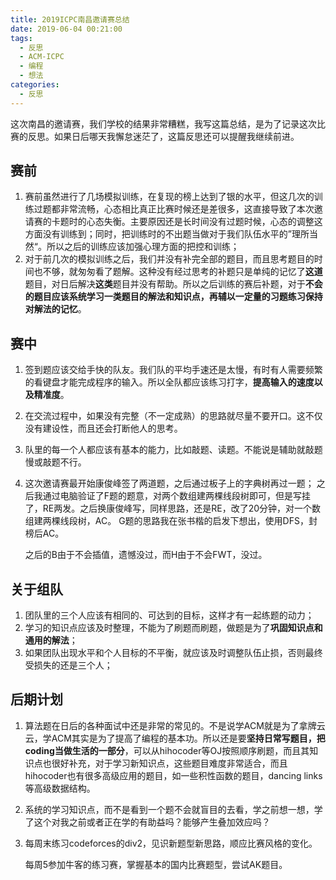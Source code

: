 ```yaml
---
title: 2019ICPC南昌邀请赛总结
date: 2019-06-04 00:21:00
tags:
  - 反思
  - ACM-ICPC
  - 编程
  - 想法
categories:
  - 反思
---
```


这次南昌的邀请赛，我们学校的结果非常糟糕，我写这篇总结，是为了记录这次比赛的反思。如果日后哪天我懈怠迷茫了，这篇反思还可以提醒我继续前进。

## 赛前
1. 赛前虽然进行了几场模拟训练，在复现的榜上达到了银的水平，但这几次的训练过题都非常流畅，心态相比真正比赛时候还是差很多，这直接导致了本次邀请赛的卡题时的心态失衡。主要原因还是长时间没有过题时候，心态的调整这方面没有训练到；同时，把训练时的不出题当做对于我们队伍水平的”理所当然“。所以之后的训练应该加强心理方面的把控和训练；
2. 对于前几次的模拟训练之后，我们并没有补完全部的题目，而且思考题目的时间也不够，就匆匆看了题解。这种没有经过思考的补题只是单纯的记忆了**这道**题目，对日后解决**这类**题目并没有帮助。所以之后训练的赛后补题，对于**不会的题目应该系统学习一类题目的解法和知识点，再辅以一定量的习题练习保持对解法的记忆**。

## 赛中
1. 签到题应该交给手快的队友。我们队的平均手速还是太慢，有时有人需要频繁的看键盘才能完成程序的输入。所以全队都应该练习打字，**提高输入的速度以及精准度**。

2. 在交流过程中，如果没有完整（不一定成熟）的思路就尽量不要开口。这不仅没有建设性，而且还会打断他人的思考。

3. 队里的每一个人都应该有基本的能力，比如敲题、读题。不能说是辅助就敲题慢或敲题不行。

5. 这次邀请赛最开始康俊峰签了两道题，之后通过板子上的字典树再过一题；
   之后我通过电脑验证了F题的题意，对两个数组建两棵线段树即可，但是写挂了，RE两发。之后换康俊峰写，同样思路，还是RE，改了20分钟，对一个数组建两棵线段树，AC。
   G题的思路我在张书楷的启发下想出，使用DFS，封榜后AC。
   
   之后的B由于不会插值，遗憾没过，而H由于不会FWT，没过。

## 关于组队

1. 团队里的三个人应该有相同的、可达到的目标，这样才有一起练题的动力；
2. 学习的知识点应该及时整理，不能为了刷题而刷题，做题是为了**巩固知识点和通用的解法**；
3. 如果团队出现水平和个人目标的不平衡，就应该及时调整队伍止损，否则最终受损失的还是三个人；

## 后期计划

1. 算法题在日后的各种面试中还是非常的常见的。不是说学ACM就是为了拿牌云云，学ACM其实是为了提高了编程的基本功。所以还是要**坚持日常写题目，把coding当做生活的一部分**，可以从hihocoder等OJ按照顺序刷题，而且其知识点也很好补充，对于学习新知识点，这些题目难度非常适合，而且hihocoder也有很多高级应用的题目，如一些积性函数的题目，dancing links等高级数据结构。

2. 系统的学习知识点，而不是看到一个题不会就盲目的去看，学之前想一想，学了这个对我之前或者正在学的有助益吗？能够产生叠加效应吗？

3. 每周末练习codeforces的div2，见识新题型新思路，顺应比赛风格的变化。

   每周5参加牛客的练习赛，掌握基本的国内比赛题型，尝试AK题目。


